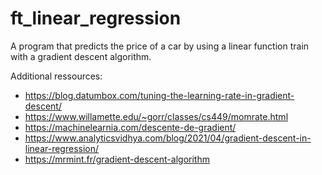 # ft_linear_regression

A program that predicts the price of a car by using a linear function train with a gradient descent algorithm.

Additional ressources:
- https://blog.datumbox.com/tuning-the-learning-rate-in-gradient-descent/
- https://www.willamette.edu/~gorr/classes/cs449/momrate.html
- https://machinelearnia.com/descente-de-gradient/
- https://www.analyticsvidhya.com/blog/2021/04/gradient-descent-in-linear-regression/
- https://mrmint.fr/gradient-descent-algorithm
